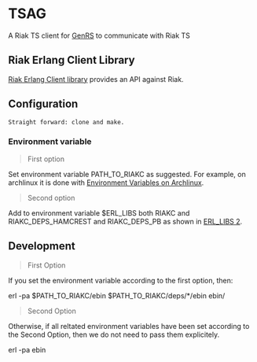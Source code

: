 
# TSAG

A Riak TS client for [GenRS](../genrs) to communicate with Riak TS 

## Riak Erlang Client Library

[Riak Erlang Client library](https://github.com/basho/riak-erlang-client) provides an API against Riak.

## Configuration

```
Straight forward: clone and make.
```

### Environment variable

> First option

Set environment variable PATH_TO_RIAKC as suggested. For example, on archlinux it is done with [Environment Variables on Archlinux](https://github.com/tonight-halfmoon/shabang/tree/master/archlinux/environment.variables).

> Second option

Add to environment variable $ERL_LIBS both RIAKC and RIAKC_DEPS_HAMCREST and RIAKC_DEPS_PB as shown in [ERL_LIBS 2](https://github.com/tonight-halfmoon/shabang/tree/master/archlinux/environment.variables/etc_profile_d_erl_libs_2_sh).

## Development

> First Option

If you set the environment variable according to the first option, then:

   erl -pa $PATH_TO_RIAKC/ebin $PATH_TO_RIAKC/deps/*/ebin ebin/

> Second Option

Otherwise, if all reltated environment variables have been set according to the Second Option, then we do not need to pass them explicitely.

   erl -pa ebin
